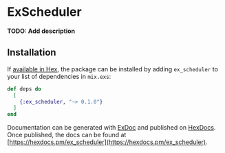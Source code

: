 # ExScheduler

**TODO: Add description**

## Installation

If [available in Hex](https://hex.pm/docs/publish), the package can be installed
by adding `ex_scheduler` to your list of dependencies in `mix.exs`:

```elixir
def deps do
  [
    {:ex_scheduler, "~> 0.1.0"}
  ]
end
```

Documentation can be generated with [ExDoc](https://github.com/elixir-lang/ex_doc)
and published on [HexDocs](https://hexdocs.pm). Once published, the docs can
be found at [https://hexdocs.pm/ex_scheduler](https://hexdocs.pm/ex_scheduler).

